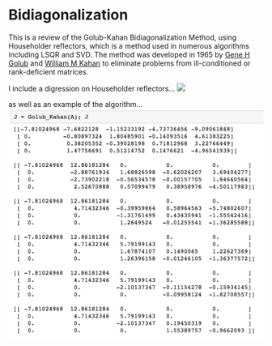 # Bidiagonalization
This is a review of the Golub-Kahan Bidiagonalization Method, using Householder reflectors, which is a method used in numerous algorithms including LSQR and SVD. The method was developed in 1965 by [Gene H Golub](https://en.wikipedia.org/wiki/Gene_H._Golub) and [William M Kahan](https://en.wikipedia.org/wiki/William_Kahan) to eliminate problems from ill-conditioned or rank-deficient matrices.

I include a digression on Householder reflectors...
<img src="https://github.com/emchinn/Bidiagonalization/images/reflector.png" width="25">




as well as an example of the algorithm...
![150x70](images/matrix_example.png)

